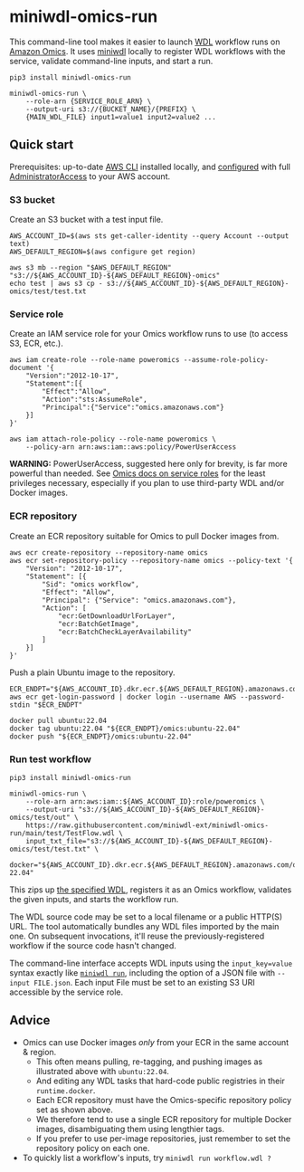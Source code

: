 # miniwdl-omics-run

This command-line tool makes it easier to launch [WDL](https://openwdl.org/) workflow runs on [Amazon Omics](https://docs.aws.amazon.com/omics/latest/dev/workflows.html). It uses [miniwdl](https://github.com/chanzuckerberg/miniwdl) locally to register WDL workflows with the service, validate command-line inputs, and start a run.

```
pip3 install miniwdl-omics-run

miniwdl-omics-run \
    --role-arn {SERVICE_ROLE_ARN} \
    --output-uri s3://{BUCKET_NAME}/{PREFIX} \
    {MAIN_WDL_FILE} input1=value1 input2=value2 ...
```

## Quick start

Prerequisites: up-to-date [AWS CLI](https://docs.aws.amazon.com/cli/latest/userguide/getting-started-install.html) installed locally, and [configured](https://docs.aws.amazon.com/cli/latest/userguide/cli-chap-configure.html) with full [AdministratorAccess](https://us-east-1.console.aws.amazon.com/iam/home#/policies/arn:aws:iam::aws:policy/AdministratorAccess$jsonEditor) to your AWS account.

### S3 bucket

Create an S3 bucket with a test input file.

```
AWS_ACCOUNT_ID=$(aws sts get-caller-identity --query Account --output text)
AWS_DEFAULT_REGION=$(aws configure get region)

aws s3 mb --region "$AWS_DEFAULT_REGION" "s3://${AWS_ACCOUNT_ID}-${AWS_DEFAULT_REGION}-omics"
echo test | aws s3 cp - s3://${AWS_ACCOUNT_ID}-${AWS_DEFAULT_REGION}-omics/test/test.txt
```

### Service role

Create an IAM service role for your Omics workflow runs to use (to access S3, ECR, etc.).

```
aws iam create-role --role-name poweromics --assume-role-policy-document '{
    "Version":"2012-10-17",
    "Statement":[{
        "Effect":"Allow",
        "Action":"sts:AssumeRole",
        "Principal":{"Service":"omics.amazonaws.com"}
    }]
}'

aws iam attach-role-policy --role-name poweromics \
    --policy-arn arn:aws:iam::aws:policy/PowerUserAccess
```

**WARNING:** PowerUserAccess, suggested here only for brevity, is far more powerful than needed. See [Omics docs on service roles](https://docs.aws.amazon.com/omics/latest/dev/permissions-service.html) for the least privileges necessary, especially if you plan to use third-party WDL and/or Docker images.

### ECR repository

Create an ECR repository suitable for Omics to pull Docker images from.

```
aws ecr create-repository --repository-name omics
aws ecr set-repository-policy --repository-name omics --policy-text '{
    "Version": "2012-10-17",
    "Statement": [{
        "Sid": "omics workflow",
        "Effect": "Allow",
        "Principal": {"Service": "omics.amazonaws.com"},
        "Action": [
            "ecr:GetDownloadUrlForLayer",
            "ecr:BatchGetImage",
            "ecr:BatchCheckLayerAvailability"
        ]
    }]
}'
```

Push a plain Ubuntu image to the repository.

```
ECR_ENDPT="${AWS_ACCOUNT_ID}.dkr.ecr.${AWS_DEFAULT_REGION}.amazonaws.com"
aws ecr get-login-password | docker login --username AWS --password-stdin "$ECR_ENDPT"

docker pull ubuntu:22.04
docker tag ubuntu:22.04 "${ECR_ENDPT}/omics:ubuntu-22.04"
docker push "${ECR_ENDPT}/omics:ubuntu-22.04"
```

### Run test workflow

```
pip3 install miniwdl-omics-run

miniwdl-omics-run \
    --role-arn arn:aws:iam::${AWS_ACCOUNT_ID}:role/poweromics \
    --output-uri "s3://${AWS_ACCOUNT_ID}-${AWS_DEFAULT_REGION}-omics/test/out" \
    https://raw.githubusercontent.com/miniwdl-ext/miniwdl-omics-run/main/test/TestFlow.wdl \
    input_txt_file="s3://${AWS_ACCOUNT_ID}-${AWS_DEFAULT_REGION}-omics/test/test.txt" \
    docker="${AWS_ACCOUNT_ID}.dkr.ecr.${AWS_DEFAULT_REGION}.amazonaws.com/omics:ubuntu-22.04"
```

This zips up [the specified WDL](https://raw.githubusercontent.com/miniwdl-ext/miniwdl-omics-run/main/test/TestFlow.wdl), registers it as an Omics workflow, validates the given inputs, and starts the workflow run.

The WDL source code may be set to a local filename or a public HTTP(S) URL. The tool automatically bundles any WDL files imported by the main one. On subsequent invocations, it'll reuse the previously-registered workflow if the source code hasn't changed.

The command-line interface accepts WDL inputs using the `input_key=value` syntax exactly like [`miniwdl run`](https://miniwdl.readthedocs.io/en/latest/runner_cli.html), including the option of a JSON file with `--input FILE.json`. Each input File must be set to an existing S3 URI accessible by the service role.

## Advice

- Omics can use Docker images *only* from your ECR in the same account & region.
  - This often means pulling, re-tagging, and pushing images as illustrated above with `ubuntu:22.04`.
  - And editing any WDL tasks that hard-code public registries in their `runtime.docker`.
  - Each ECR repository must have the Omics-specific repository policy set as shown above.
  - We therefore tend to use a single ECR repository for multiple Docker images, disambiguating them using lengthier tags.
  - If you prefer to use per-image repositories, just remember to set the repository policy on each one.
- To quickly list a workflow's inputs, try `miniwdl run workflow.wdl ?`
